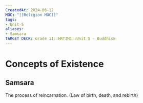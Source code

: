 ```yaml
---
CreatedAt: 2024-06-12
MOC: "[[Religion MOC]]"
tags:
- Unit-5
aliases:
- Samsara
TARGET DECK: Grade 11::HRT3M1::Unit 5 - Buddhism
---
```


# Concepts of Existence


## Samsara
The process of reincarnation. (Law of birth, death, and rebirth)
<!--ID: 1718216451551-->
